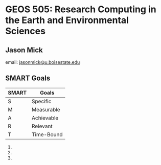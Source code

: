 # GEOS 505: Research Computing in the Earth and Environmental Sciences

## Jason Mick

email: [jasonmick@u.boisestate.edu](mailto:jasonmick@u.boisestate.edu)


## SMART Goals

 SMART | Goals
-------|-----------
 S | Specific 
 M | Measurable 
 A | Achievable 
 R | Relevant 
 T | Time-Bound 

1. 
2. 
3. 

